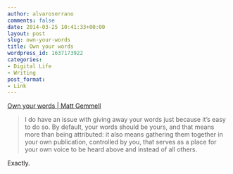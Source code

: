 ```yaml
---
author: alvaroserrano
comments: false
date: 2014-03-25 10:41:33+00:00
layout: post
slug: own-your-words
title: Own your words
wordpress_id: 1637173922
categories:
- Digital Life
- Writing
post_format:
- Link
---
```


[Own your words | Matt Gemmell](http://mattgemmell.com/own-your-words/)



<blockquote>I do have an issue with giving away your words just because it’s easy to do so. By default, your words should be yours, and that means more than being attributed: it also means gathering them together in your own publication, controlled by you, that serves as a place for your own voice to be heard above and instead of all others.</blockquote>



Exactly.
